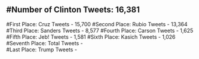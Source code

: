 #Number of Clinton Tweets: 16,381
---
#First Place: Cruz Tweets - 15,700
#Second Place: Rubio Tweets - 13,364
#Third Place: Sanders Tweets - 8,577
#Fourth Place: Carson Tweets - 1,625
#Fifth Place: Jeb! Tweets - 1,581
#Sixth Place: Kasich Tweets - 1,026
#Seventh Place: Total Tweets -  
#Last Place: Trump Tweets - 
